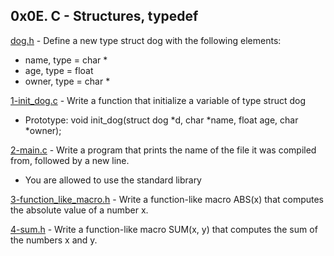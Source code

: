 ## 0x0E. C - Structures, typedef

[dog.h](./dog.h) - Define a new type struct dog with the following elements:

- name, type = char \*
- age, type = float
- owner, type = char \*

[1-init_dog.c](./1-init_dog.c) - Write a function that initialize a variable of type struct dog

- Prototype: void init_dog(struct dog *d, char *name, float age, char \*owner);

[2-main.c](./2-main.c) - Write a program that prints the name of the file it was compiled from, followed by a new line.

- You are allowed to use the standard library

[3-function_like_macro.h](./3-function_like_macro.h) - Write a function-like macro ABS(x) that computes the absolute value of a number x.

[4-sum.h](./4-sum.h) - Write a function-like macro SUM(x, y) that computes the sum of the numbers x and y.

